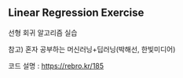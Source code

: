 ## Linear Regression Exercise


선형 회귀 알고리즘 실습 

참고) 혼자 공부하는 머신러닝+딥러닝(박해선, 한빛미디어)

코드 설명 : https://rebro.kr/185
